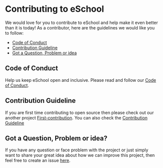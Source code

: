 # Contributing to eSchool

We would love for you to contribute to eSchool and help make it even better
than it is today! As a contributor, here are the guidelines we would like you
to follow:

 - [Code of Conduct](#coc)
 - [Contribution Guideline](#contribution-guideline)
 - [Got a Question, Problem or idea](#question)

## <a name="coc"></a> Code of Conduct
Help us keep eSchool open and inclusive. Please read and follow our [Code of Conduct][coc].

## <a name="contribution-guideline"></a> Contribution Guideline
If you are first time contributing to open source then please check out our another project [First-contribution][first-contribution]. You can also check the [Contribution Guideline][contribution-guideline]

## Got a Question, Problem or idea?
If you have any question or face problem with the project or just simply want to share your great idea about how we can improve this project, then feel free to create an issue [here][issue].

[coc]: https://github.com/OpenCodeFoundation/eSchool/blob/master/CODE_OF_CONDUCT.md
[first-contribution]: https://github.com/OpenCodeFoundation/first-contributions
[contribution-guideline]: https://github.com/OpenCodeFoundation/first-contributions/blob/master/CONTRIBUTING.md
[issue]: https://github.com/OpenCodeFoundation/eSchool/issues

